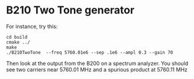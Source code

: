 # B210 Two Tone generator


For instance, try this:
~~~~~
cd build
cmake ../
make
./B210TwoTone  --freq 5760.01e6 --sep .1e6 --ampl 0.3 --gain 70 
~~~~~

Then look at the output from the B200 on a spectrum analyzer.  You should
see two carriers near 5760.01 MHz and a spurious product at 5760.11 MHz

